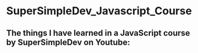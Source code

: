 # SuperSimpleDev_Javascript_Course

<h2>The things I have learned in a JavaScript course by SuperSimpleDev on Youtube:</h2>

